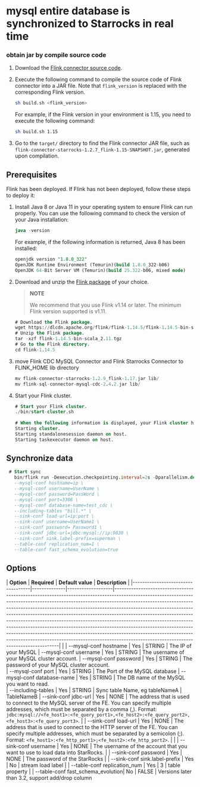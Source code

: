 # mysql entire database is synchronized to Starrocks in real time

### obtain jar by compile source code

1. Download the [Flink connector source code](https://github.com/StarRocks/starrocks-connector-for-apache-flink).
2. Execute the following command to compile the source code of Flink connector into a JAR file. Note that `flink_version` is replaced with the corresponding Flink version.

      ```bash
      sh build.sh <flink_version>
      ```

   For example, if the Flink version in your environment is 1.15, you need to execute the following command:

      ```bash
      sh build.sh 1.15
      ```

3. Go to the `target/` directory to find the Flink connector JAR file, such as `flink-connector-starrocks-1.2.7_flink-1.15-SNAPSHOT.jar`, generated upon compilation.


## Prerequisites

Flink has been deployed. If Flink has not been deployed, follow these steps to deploy it:

1. Install Java 8 or Java 11 in your operating system to ensure Flink can run properly. You can use the following command to check the version of your Java installation:

   ```SQL
   java -version
   ```

   For example, if the following information is returned, Java 8 has been installed:

   ```SQL
   openjdk version "1.8.0_322"
   OpenJDK Runtime Environment (Temurin)(build 1.8.0_322-b06)
   OpenJDK 64-Bit Server VM (Temurin)(build 25.322-b06, mixed mode)
   ```

2. Download and unzip the [Flink package](https://flink.apache.org/downloads.html) of your choice.

   > **NOTE**
   >
   > We recommend that you use Flink v1.14 or later. The minimum Flink version supported is v1.11.

   ```SQL
   # Download the Flink package.
   wget https://dlcdn.apache.org/flink/flink-1.14.5/flink-1.14.5-bin-scala_2.11.tgz
   # Unzip the Flink package.
   tar -xzf flink-1.14.5-bin-scala_2.11.tgz
   # Go to the Flink directory.
   cd flink-1.14.5
   ```

3. move Flink CDC MySQL Connector and Flink Starrocks Connector to FLINK_HOME lib directory
    ```SQL
   mv flink-connector-starrocks-1.2.9_flink-1.17.jar lib/
   mv flink-sql-connector-mysql-cdc-2.4.2.jar lib/ 
    ```

4. Start your Flink cluster.

   ```SQL
   # Start your Flink cluster.
   ./bin/start-cluster.sh
         
   # When the following information is displayed, your Flink cluster has successfully started:
   Starting cluster.
   Starting standalonesession daemon on host.
   Starting taskexecutor daemon on host.
   ```

## Synchronize data
   ```SQL
    # Start sync
      bin/flink run -Dexecution.checkpointing.interval=2s -Dparallelism.default=1 -c com.starrocks.connector.flink.cdc.StarRocksCdcTools lib/flink-connector-starrocks-1.2.9_flink-1.17-SNAPSHOT.jar mysql-sync-database-starrocks  --database test_cdc \
      --mysql-conf hostname=ip \
      --mysql-conf username=UserName \
      --mysql-conf password=PassWord \
      --mysql-conf port=3306 \
      --mysql-conf database-name=test_cdc \
      --including-tables "bill.*" \
      --sink-conf load-url=ip:port \
      --sink-conf username=UserName1 \
      --sink-conf password= Password1 \
      --sink-conf jdbc-url=jdbc:mysql://ip:9030 \
      --sink-conf sink.label-prefix=superman \
      --table-conf replication_num=1 \
      --table-conf fast_schema_evolution=true
   ```

## Options

| **Option**                        | **Required** | **Default value** | **Description**                                                                                                                                                                                                                                                                                                                                                                                                                                                                                                                                                                                                                                                                                       |
|-----------------------------------|--------------|-------------------|-------------------------------------------------------------------------------------------------------------------------------------------------------------------------------------------------------------------------------------------------------------------------------------------------------------------------------------------------------------------------------------------------------------------------------------------------------------------------------------------------------------------------------------------------------------------------------------------------------------------------------------------------------------------------------------------------------|                                                                                                                                                                                                                                                                                                                                                                                                                                                                                                                                                                                                                      |
| --mysql-conf hostname             | Yes          | STRING            | The IP of your MySQL 
| --mysql-conf username             | Yes          | STRING            | The username of your MySQL cluster account. 
| --mysql-conf password             | Yes          | STRING            | The password of your MySQL cluster account.              
| --mysql-conf port                 | Yes          | STRING            | The Port of the MySQL database 
| --mysql-conf database-name        | Yes          | STRING            | The DB name of the MySQL you want to read.            
| --including-tables                | Yes          | STRING            | Sync table Name, eg tableNameA | TableNameB 
| --sink-conf jdbc-url              | Yes          | NONE              | The address that is used to connect to the MySQL server of the FE. You can specify multiple addresses, which must be separated by a comma (,). Format: `jdbc:mysql://<fe_host1>:<fe_query_port1>,<fe_host2>:<fe_query_port2>,<fe_host3>:<fe_query_port3>`.                                                                                                                                                                                                                                                                                                                                                                                                                                                                                                                                                                                   |
| --sink-conf load-url              | Yes          | NONE              | The address that is used to connect to the HTTP server of the FE. You can specify multiple addresses, which must be separated by a semicolon (;). Format: `<fe_host1>:<fe_http_port1>;<fe_host2>:<fe_http_port2>`.                                                                                                                                                                                                                                                                                                                                                                                                                                                                                                         |                                                                                                                                                                                                                                       |
| --sink-conf username              | Yes          | NONE              | The username of the account that you want to use to load data into StarRocks.                                                                                                                                                                                                                                                                                                                                                                                                                                                                                                                                                                                                                       |
| --sink-conf password              | Yes          | NONE              | The password of the StarRocks                                                                                                                                                                                                                                                                                                                                                                                                                                                                                                                                                                                                                                                               |
| --sink-conf sink.label-prefix     | Yes          | No                | stream load label                                                                                                                                                                                                                                                                                                                                                               |
| --table-conf replication_num      | Yes          | 3                 | table property                                                                                                                                                                                                                 |
| --table-conf fast_schema_evolution| No           | FALSE             | Versions later than 3.2, support add/drop column 
